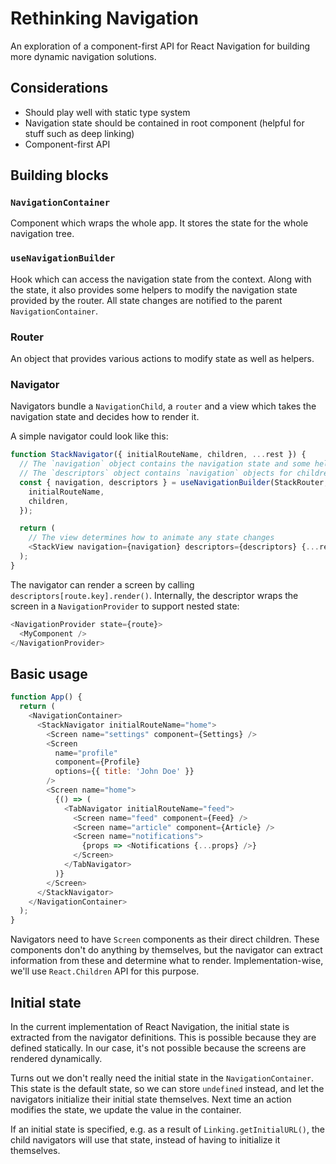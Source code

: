# Rethinking Navigation

An exploration of a component-first API for React Navigation for building more dynamic navigation solutions.

## Considerations

- Should play well with static type system
- Navigation state should be contained in root component (helpful for stuff such as deep linking)
- Component-first API

## Building blocks

### `NavigationContainer`

Component which wraps the whole app. It stores the state for the whole navigation tree.

### `useNavigationBuilder`

Hook which can access the navigation state from the context. Along with the state, it also provides some helpers to modify the navigation state provided by the router. All state changes are notified to the parent `NavigationContainer`.

### Router

An object that provides various actions to modify state as well as helpers.

### Navigator

Navigators bundle a `NavigationChild`, a `router` and a view which takes the navigation state and decides how to render it.

A simple navigator could look like this:

```js
function StackNavigator({ initialRouteName, children, ...rest }) {
  // The `navigation` object contains the navigation state and some helpers (e.g. push, pop)
  // The `descriptors` object contains `navigation` objects for children routes and helper for rendering a screen
  const { navigation, descriptors } = useNavigationBuilder(StackRouter, {
    initialRouteName,
    children,
  });

  return (
    // The view determines how to animate any state changes
    <StackView navigation={navigation} descriptors={descriptors} {...rest} />
  );
}
```

The navigator can render a screen by calling `descriptors[route.key].render()`. Internally, the descriptor wraps the screen in a `NavigationProvider` to support nested state:

```js
<NavigationProvider state={route}>
  <MyComponent />
</NavigationProvider>
```

## Basic usage

```js
function App() {
  return (
    <NavigationContainer>
      <StackNavigator initialRouteName="home">
        <Screen name="settings" component={Settings} />
        <Screen
          name="profile"
          component={Profile}
          options={{ title: 'John Doe' }}
        />
        <Screen name="home">
          {() => (
            <TabNavigator initialRouteName="feed">
              <Screen name="feed" component={Feed} />
              <Screen name="article" component={Article} />
              <Screen name="notifications">
                {props => <Notifications {...props} />}
              </Screen>
            </TabNavigator>
          )}
        </Screen>
      </StackNavigator>
    </NavigationContainer>
  );
}
```

Navigators need to have `Screen` components as their direct children. These components don't do anything by themselves, but the navigator can extract information from these and determine what to render. Implementation-wise, we'll use `React.Children` API for this purpose.

## Initial state

In the current implementation of React Navigation, the initial state is extracted from the navigator definitions. This is possible because they are defined statically. In our case, it's not possible because the screens are rendered dynamically.

Turns out we don't really need the initial state in the `NavigationContainer`. This state is the default state, so we can store `undefined` instead, and let the navigators initialize their initial state themselves. Next time an action modifies the state, we update the value in the container.

If an initial state is specified, e.g. as a result of `Linking.getInitialURL()`, the child navigators will use that state, instead of having to initialize it themselves.
